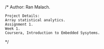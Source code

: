 /* 
    Author:
    Ran Malach.

    Project Details:
    Array statistical analytics.
    Assignment 1.
    Week 1.
    Coursera, Introduction to Embedded Sysytems.
 */
